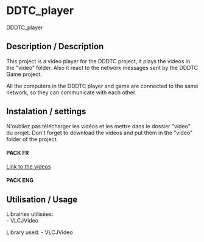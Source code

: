 # DDTC_player
DDDTC_player

## Description / Description

This project is a video player for the DDDTC project, it plays the videos in the "video" folder.
Also it react to the network messages sent by the DDDTC Game project.

All the computers in the DDDTC player and game are connected to the same network, so they can communicate with each other.






## Instalation / settings



N'oubliez pas télécharger les vidéos et les mettre dans le dossier "video" du projet.
Don't forget to download the videos and put them in the "video" folder of the project.

#### PACK FR
[Link to the videos](https://system.freeboxos.fr:81/share/t1WuTIICjyISu5rl/video_FR.zip)

#### PACK ENG


## Utilisation / Usage

Librairies utilisées:  
	- VLCJVideo

Library used:
	- VLCJVideo